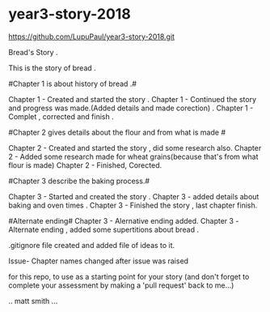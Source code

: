 # year3-story-2018

https://github.com/LupuPaul/year3-story-2018.git

Bread's Story .

This is the story of bread .

#Chapter 1 is about history of bread .#

Chapter 1 - Created and started the story .
Chapter 1 - Continued the story and progress was made.(Added details and made corection) .
Chapter 1 - Complet , corrected and finish .

#Chapter 2 gives details about the flour and from what is made #

Chapter 2 - Created and started the story , did some research also.
Chapter 2 - Added some research made for wheat grains(because that's from what flour is made)
Chapter 2 - Finished, Corected.

#Chapter 3 describe the baking process.#

Chapter 3 - Started and created the story .
Chapter 3 - added details about baking and oven times .
Chapter 3 - Finished the story , last chapter finish.

#Alternate ending#
Chapter 3 - Alernative ending added. 
Chapter 3 -Alternate ending , added some supertitions about bread .



.gitignore file created and added file of ideas to it.

Issue- Chapter names changed after issue was raised 


for this repo, to use as a starting point for your story
(and don't forget to complete your assessment by making a 'pull request' back to me...)

.. matt smith ...
